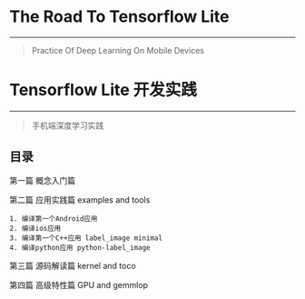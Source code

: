 # The Road To Tensorflow Lite
---
> Practice Of Deep Learning On Mobile Devices

# Tensorflow Lite 开发实践
---
> 手机端深度学习实践

## 目录
第一篇 概念入门篇



第二篇 应用实践篇 examples and tools

	1. 编译第一个Android应用
	2. 编译ios应用
	3. 编译第一个C++应用 label_image minimal
	4. 编译python应用 python-label_image

第三篇 源码解读篇 kernel and toco

第四篇 高级特性篇 GPU and gemmlop 